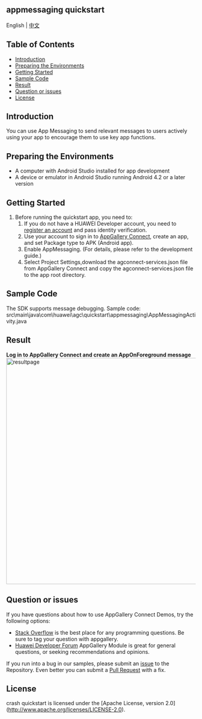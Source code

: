 ## appmessaging quickstart

English | [中文](https://github.com/AppGalleryConnect/agc-demos/blob/main/Android/appmessaging/README_ZH.md)

## Table of Contents

 * [Introduction](#introduction)
 * [Preparing the Environments](#preparing-the-environments)
 * [Getting Started](#getting-started)
 * [Sample Code](#sample-Code)
 * [Result](#result)
 * [Question or issues](#question-or-issues)
 * [License](#license)

## Introduction
You can use App Messaging to send relevant messages to users actively using your app to encourage them to use key app functions.

## Preparing the Environments
* A computer with Android Studio installed for app development
* A device or emulator in Android Studio running Android 4.2 or a later version 

## Getting Started
1. Before running the quickstart app, you need to:
   1. If you do not have a HUAWEI Developer account, you need to [register an account](https://developer.huawei.com/consumer/en/doc/start/registration-and-verification-0000001053628148) and pass identity verification.
   2. Use your account to sign in to [AppGallery Connect](https://developer.huawei.com/consumer/cn/doc/development/AppGallery-connect-Guides/agc-get-started), create an app, and set Package type to APK (Android app).
   3. Enable AppMessaging. (For details, please refer to the development guide.)
   4. Select Project Settings,download the agconnect-services.json file from AppGallery Connect and copy the agconnect-services.json file to the app root directory.

## Sample Code
The SDK supports message debugging.
Sample code: src\main\java\com\huawei\agc\quickstart\appmessaging\AppMessagingActivity.java

## Result
**Log in to AppGallery Connect and create an AppOnForeground message**</br>
<img src="images/appmessaging.gif" alt="resultpage" height="600"/>

## Question or issues
If you have questions about how to use AppGallery Connect Demos, try the following options:  

* [Stack Overflow](https://stackoverflow.com/users/14194729/appgallery-connect) is the best place for any programming questions. Be sure to tag your question with appgallery.  
* [Huawei Developer Forum](https://forums.developer.huawei.com/forumPortal/en/home?fid=0101188387844930001) AppGallery Module is great for general questions, or seeking recommendations and opinions.

If you run into a bug in our samples, please submit an [issue](https://github.com/AppGalleryConnect/agc-demos/issues) to the Repository. Even better you can submit a [Pull Request](https://github.com/AppGalleryConnect/agc-demos/pulls) with a fix.

## License
crash quickstart is licensed under the [Apache License, version 2.0] (http://www.apache.org/licenses/LICENSE-2.0).
